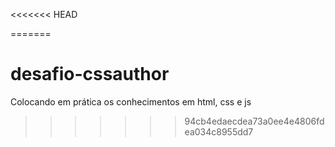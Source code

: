 <<<<<<< HEAD

=======
# desafio-cssauthor
Colocando em prática os conhecimentos em html, css e js
>>>>>>> 94cb4edaecdea73a0ee4e4806fdea034c8955dd7
